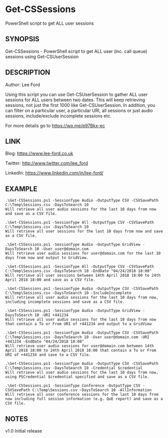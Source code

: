 # Get-CSSessions
PowerShell script to get ALL user sessions

## SYNOPSIS
 
Get-CSSessions - PowerShell script to get ALL user (inc. call queue) sessions using Get-CSUserSession
 
## DESCRIPTION

Author: Lee Ford

Using this script you can use Get-CSUserSession to gather ALL user sessions for ALL users between two dates. This will keep retrieving sessions, not just the first 1000 like Get-CSUserSession. In addition, you can filter on a particular user, a particular URI, all sessions or just audio sessions, include/exclude incomplete sessions etc.
   
For more details go to https://wp.me/p97Bkx-ec

## LINK

Blog: https://www.lee-ford.co.uk

Twitter: http://www.twitter.com/lee_ford

LinkedIn: https://www.linkedin.com/in/lee-ford/
 
## EXAMPLE
   
    .\Get-CSSessions.ps1 -SessionType Audio -OutputType CSV -CSVSavePath C:\Temp\Sessions.csv -DaysToSearch 10
    Will retrieve all user audio sessions for the last 10 days from now and save as a CSV file.

    .\Get-CSSessions.ps1 -SessionType All -OutputType CSV -CSVSavePath C:\Temp\Sessions.csv -DaysToSearch 10
    Will retrieve all user sessions for the last 10 days from now and save as a CSV file.

    .\Get-CSSessions.ps1 -SessionType Audio -OutputType GridView -DaysToSearch 10 -User user@domain.com
    Will retrieve user audio sessions for user@domain.com for the last 10 days from now and output to GridView.

    .\Get-CSSessions.ps1 -SessionType All -OutputType CSV -CSVSavePath C:\Temp\Sessions.csv -DaysToSearch 10 -EndDate "04/24/2018 18:00"
    Will retrieve all user sessions between 14th April 2018 18:00 to 24th April 2018 18:00 and save as a CSV file.
   
    .\Get-CSSessions.ps1 -SessionType Audio -OutputType CSV -CSVSavePath C:\Temp\Sessions.csv -DaysToSearch 10 -IncludeIncomplete
    Will retrieve all user audio sessions for the last 10 days from now, including incomplete sessions and save as a CSV file.

    .\Get-CSSessions.ps1 -SessionType Audio -OutputType GridView -DaysToSearch 10 -URI +441234
    Will retrieve all user audio sessions for the last 10 days from now that contain a To or From URI of +441234 and output to a GridView

    .\Get-CSSessions.ps1 -SessionType Audio -OutputType CSV -CSVSavePath C:\Temp\Sessions.csv -DaysToSearch 10 -User user@domain.com -URI +441234 -EndDate "04/24/2018 18:00"
    Will retrieve user audio sessions for user@domain.com between 14th April 2018 18:00 to 24th April 2018 18:00 that contain a To or From URI of +441234 and save to a CSV file.

    .\Get-CSSessions.ps1 -SessionType Audio -OutputType CSV -CSVSavePath C:\Temp\Sessions.csv -DaysToSearch 10 -Credential $credential
    Will retrieve all user audio sessions for the last 10 days from now, using PSCredential $credential specified and save as a CSV file.

    .\Get-CSSessions.ps1 -SessionType Conference -OutputType CSV -CSVSavePath C:\Temp\Sessions.csv -DaysToSearch 10 -AllInformation
    Will retrieve all user conference sessions for the last 10 days from now including full session information (e.g. QoE report) and save as a CSV file.

## NOTES
v1.0 Initial release
